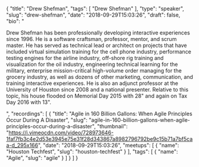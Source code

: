 {
  "title": "Drew Shefman",
  "tags": [
    "Drew Shefman"
  ],
  "type": "speaker",
  "slug": "drew-shefman",
  "date": "2018-09-29T15:03:26",
  "draft": false,
  "bio": "<p>Drew Shefman has been professionally developing interactive experiences since 1996. He is a software craftsman, professor, mentor, and scrum master. He has served as technical lead or architect on projects that have included virtual simulation training for the cell phone industry, performance testing engines for the airline industry, off-shore rig training and visualization for the oil industry, engineering technical learning for the military, enterprise mission-critical high-volume order managing for the grocery industry, as well as dozens of other marketing, communication, and training interactive experiences. He is also an adjunct professor at the University of Houston since 2008 and a national presenter. Relative to this topic, his house flooded on Memorial Day 2015 with 28\" and again on Tax Day 2016 with 13\".</p>",
  "recordings": [
    {
      "title": "Agile in 160 Billion Gallons: When Agile Principles Occur During A Disaster",
      "slug": "agile-in-160-billion-gallons-when-agile-principles-occur-during-a-disaster",
      "thumbnail": "https://i.vimeocdn.com/video/728973646-1faf7fb3c4e2d53e3945e75e31f28d343867a8982796792be9c15b71a7bf5caa-d_295x166",
      "date": "2018-09-29T15:03:26",
      "meetups": [
        {
          "name": "Houston Techfest",
          "slug": "houston-techfest"
        }
      ],
      "tags": [
        {
          "name": "Agile",
          "slug": "agile"
        }
      ]
    }
  ]
}